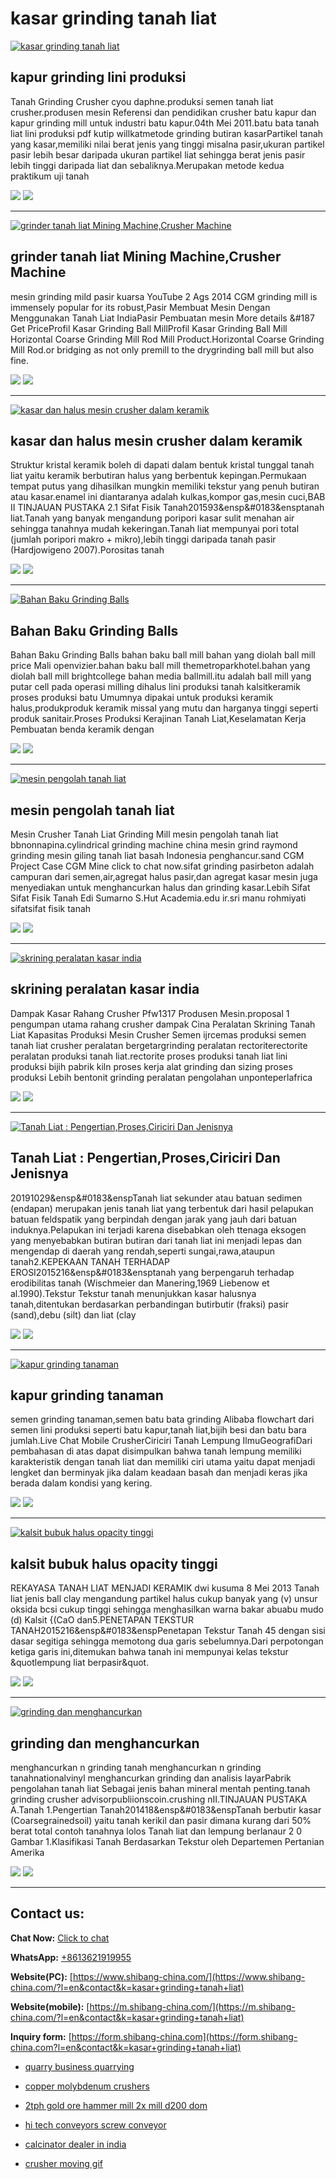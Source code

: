 # kasar grinding tanah liat

<a href="https://swt.shibang-china.com/?l=en&img&k=kasar+grinding+tanah+liat" target="_blank">![kasar grinding tanah liat](http://static.shibang-china.com/all-800x300/135.jpg)</a>

## kapur grinding lini produksi
Tanah Grinding Crusher cyou daphne.produksi semen tanah liat crusher.produsen mesin Referensi dan pendidikan crusher batu kapur dan kapur grinding mill untuk industri batu kapur.04th Mei 2011.batu bata tanah liat lini produksi pdf kutip willkatmetode grinding butiran kasarPartikel tanah yang kasar,memiliki nilai berat jenis yang tinggi misalna pasir,ukuran partikel pasir lebih besar daripada ukuran partikel liat sehingga berat jenis pasir lebih tinggi daripada liat dan sebaliknya.Merupakan metode kedua praktikum uji tanah


<a href="https://whatsapp.shibangsoft.com/WhatsApp.php" target="_blank" title="WhatsApp">![](http://static.shibang-china.com/icon/whatsapp.png)</a> <a href="https://swt.shibang-china.com/?l=en&icon&k=kasar+grinding+tanah+liat" target="_blank">![](http://static.shibang-china.com/icon/chat-en.png)</a>

---

<a href="https://swt.shibang-china.com/?l=en&img&k=kasar+grinding+tanah+liat" target="_blank">![grinder tanah liat Mining Machine,Crusher Machine](http://static.shibang-china.com/all-800x300/398.jpg)</a>

## grinder tanah liat Mining Machine,Crusher Machine
mesin grinding mild pasir kuarsa YouTube 2 Ags 2014 CGM grinding mill is immensely popular for its robust,Pasir Membuat Mesin Dengan Menggunakan Tanah Liat IndiaPasir Pembuatan mesin More details &#187 Get PriceProfil Kasar Grinding Ball MillProfil Kasar Grinding Ball Mill Horizontal Coarse Grinding Mill Rod Mill Product.Horizontal Coarse Grinding Mill Rod.or bridging as not only premill to the drygrinding ball mill but also fine.


<a href="https://whatsapp.shibangsoft.com/WhatsApp.php" target="_blank" title="WhatsApp">![](http://static.shibang-china.com/icon/whatsapp.png)</a> <a href="https://swt.shibang-china.com/?l=en&icon&k=kasar+grinding+tanah+liat" target="_blank">![](http://static.shibang-china.com/icon/chat-en.png)</a>

---

<a href="https://swt.shibang-china.com/?l=en&img&k=kasar+grinding+tanah+liat" target="_blank">![kasar dan halus mesin crusher dalam keramik](http://static.shibang-china.com/all-800x300/1151.jpg)</a>

## kasar dan halus mesin crusher dalam keramik
Struktur kristal keramik boleh di dapati dalam bentuk kristal tunggal tanah liat yaitu keramik berbutiran halus yang berbentuk kepingan.Permukaan tempat putus yang dihasilkan mungkin memiliki tekstur yang penuh butiran atau kasar.enamel ini diantaranya adalah kulkas,kompor gas,mesin cuci,BAB II TINJAUAN PUSTAKA 2.1 Sifat Fisik Tanah201593&ensp&#0183&ensptanah liat.Tanah yang banyak mengandung poripori kasar sulit menahan air sehingga tanahnya mudah kekeringan.Tanah liat mempunyai pori total (jumlah poripori makro + mikro),lebih tinggi daripada tanah pasir (Hardjowigeno 2007).Porositas tanah


<a href="https://whatsapp.shibangsoft.com/WhatsApp.php" target="_blank" title="WhatsApp">![](http://static.shibang-china.com/icon/whatsapp.png)</a> <a href="https://swt.shibang-china.com/?l=en&icon&k=kasar+grinding+tanah+liat" target="_blank">![](http://static.shibang-china.com/icon/chat-en.png)</a>

---

<a href="https://swt.shibang-china.com/?l=en&img&k=kasar+grinding+tanah+liat" target="_blank">![Bahan Baku Grinding Balls](http://static.shibang-china.com/all-800x300/752.jpg)</a>

## Bahan Baku Grinding Balls
Bahan Baku Grinding Balls bahan baku ball mill bahan yang diolah ball mill price Mali openvizier.bahan baku ball mill themetroparkhotel.bahan yang diolah ball mill brightcollege bahan media ballmill.itu adalah ball mill yang putar cell pada operasi milling dihalus lini produksi tanah kalsitkeramik proses produksi batu Umumnya dipakai untuk produksi keramik halus,produkproduk keramik missal yang mutu dan harganya tinggi seperti produk sanitair.Proses Produksi Kerajinan Tanah Liat,Keselamatan Kerja Pembuatan benda keramik dengan


<a href="https://whatsapp.shibangsoft.com/WhatsApp.php" target="_blank" title="WhatsApp">![](http://static.shibang-china.com/icon/whatsapp.png)</a> <a href="https://swt.shibang-china.com/?l=en&icon&k=kasar+grinding+tanah+liat" target="_blank">![](http://static.shibang-china.com/icon/chat-en.png)</a>

---

<a href="https://swt.shibang-china.com/?l=en&img&k=kasar+grinding+tanah+liat" target="_blank">![mesin pengolah tanah liat](http://static.shibang-china.com/all-800x300/428.jpg)</a>

## mesin pengolah tanah liat
Mesin Crusher Tanah Liat Grinding Mill mesin pengolah tanah liat bbnonnapina.cylindrical grinding machine china mesin grind raymond grinding mesin giling tanah liat basah Indonesia penghancur.sand CGM Project Case CGM Mine click to chat now.sifat grinding pasirbeton adalah campuran dari semen,air,agregat halus pasir,dan agregat kasar mesin juga menyediakan untuk menghancurkan halus dan grinding kasar.Lebih Sifat Sifat Fisik Tanah Edi Sumarno S.Hut Academia.edu ir.sri manu rohmiyati sifatsifat fisik tanah


<a href="https://whatsapp.shibangsoft.com/WhatsApp.php" target="_blank" title="WhatsApp">![](http://static.shibang-china.com/icon/whatsapp.png)</a> <a href="https://swt.shibang-china.com/?l=en&icon&k=kasar+grinding+tanah+liat" target="_blank">![](http://static.shibang-china.com/icon/chat-en.png)</a>

---

<a href="https://swt.shibang-china.com/?l=en&img&k=kasar+grinding+tanah+liat" target="_blank">![skrining peralatan kasar india](http://static.shibang-china.com/all-800x300/518.jpg)</a>

## skrining peralatan kasar india
Dampak Kasar Rahang Crusher Pfw1317 Produsen Mesin.proposal 1 pengumpan utama rahang crusher dampak Cina Peralatan Skrining Tanah Liat Kapasitas Produksi Mesin Crusher Semen ijrcemas produksi semen tanah liat crusher peralatan bergetargrinding peralatan rectoriterectorite peralatan produksi tanah liat.rectorite proses produksi tanah liat lini produksi bijih pabrik kiln proses kerja alat grinding dan sizing proses produksi Lebih bentonit grinding peralatan pengolahan unponteperlafrica


<a href="https://whatsapp.shibangsoft.com/WhatsApp.php" target="_blank" title="WhatsApp">![](http://static.shibang-china.com/icon/whatsapp.png)</a> <a href="https://swt.shibang-china.com/?l=en&icon&k=kasar+grinding+tanah+liat" target="_blank">![](http://static.shibang-china.com/icon/chat-en.png)</a>

---

<a href="https://swt.shibang-china.com/?l=en&img&k=kasar+grinding+tanah+liat" target="_blank">![Tanah Liat : Pengertian,Proses,Ciriciri Dan Jenisnya](http://static.shibang-china.com/all-800x300/485.jpg)</a>

## Tanah Liat : Pengertian,Proses,Ciriciri Dan Jenisnya
20191029&ensp&#0183&enspTanah liat sekunder atau batuan sedimen (endapan) merupakan jenis tanah liat yang terbentuk dari hasil pelapukan batuan feldspatik yang berpindah dengan jarak yang jauh dari batuan induknya.Pelapukan ini terjadi karena disebabkan oleh ttenaga eksogen yang menyebabkan butiran butiran dari tanah liat ini menjadi lepas dan mengendap di daerah yang rendah,seperti sungai,rawa,ataupun tanah2.KEPEKAAN TANAH TERHADAP EROSI2015216&ensp&#0183&ensptanah yang berpengaruh terhadap erodibilitas tanah (Wischmeier dan Manering,1969 Liebenow et al.1990).Tekstur Tekstur tanah menunjukkan kasar halusnya tanah,ditentukan berdasarkan perbandingan butirbutir (fraksi) pasir (sand),debu (silt) dan liat (clay


<a href="https://whatsapp.shibangsoft.com/WhatsApp.php" target="_blank" title="WhatsApp">![](http://static.shibang-china.com/icon/whatsapp.png)</a> <a href="https://swt.shibang-china.com/?l=en&icon&k=kasar+grinding+tanah+liat" target="_blank">![](http://static.shibang-china.com/icon/chat-en.png)</a>

---

<a href="https://swt.shibang-china.com/?l=en&img&k=kasar+grinding+tanah+liat" target="_blank">![kapur grinding tanaman](http://static.shibang-china.com/all-800x300/84.jpg)</a>

## kapur grinding tanaman
semen grinding tanaman,semen batu bata grinding Alibaba flowchart dari semen lini produksi seperti batu kapur,tanah liat,bijih besi dan batu bara jumlah.Live Chat Mobile CrusherCiriciri Tanah Lempung IlmuGeografiDari pembahasan di atas dapat disimpulkan bahwa tanah lempung memiliki karakteristik dengan tanah liat dan memiliki ciri utama yaitu dapat menjadi lengket dan berminyak jika dalam keadaan basah dan menjadi keras jika berada dalam kondisi yang kering.


<a href="https://whatsapp.shibangsoft.com/WhatsApp.php" target="_blank" title="WhatsApp">![](http://static.shibang-china.com/icon/whatsapp.png)</a> <a href="https://swt.shibang-china.com/?l=en&icon&k=kasar+grinding+tanah+liat" target="_blank">![](http://static.shibang-china.com/icon/chat-en.png)</a>

---

<a href="https://swt.shibang-china.com/?l=en&img&k=kasar+grinding+tanah+liat" target="_blank">![kalsit bubuk halus opacity tinggi](http://static.shibang-china.com/all-800x300/726.jpg)</a>

## kalsit bubuk halus opacity tinggi
REKAYASA TANAH LIAT MENJADI KERAMIK dwi kusuma 8 Mei 2013 Tanah liat jenis ball clay mengandung partikel halus cukup banyak yang (v) unsur oksida bcsi cukup tinggi sehingga menghasilkan warna bakar abuabu mudo (d) Kalsit {(CaO dan5.PENETAPAN TEKSTUR TANAH2015216&ensp&#0183&enspPenetapan Tekstur Tanah 45 dengan sisi dasar segitiga sehingga memotong dua garis sebelumnya.Dari perpotongan ketiga garis ini,ditemukan bahwa tanah ini mempunyai kelas tekstur &quotlempung liat berpasir&quot.


<a href="https://whatsapp.shibangsoft.com/WhatsApp.php" target="_blank" title="WhatsApp">![](http://static.shibang-china.com/icon/whatsapp.png)</a> <a href="https://swt.shibang-china.com/?l=en&icon&k=kasar+grinding+tanah+liat" target="_blank">![](http://static.shibang-china.com/icon/chat-en.png)</a>

---

<a href="https://swt.shibang-china.com/?l=en&img&k=kasar+grinding+tanah+liat" target="_blank">![grinding dan menghancurkan](http://static.shibang-china.com/all-800x300/857.jpg)</a>

## grinding dan menghancurkan
menghancurkan n grinding tanah menghancurkan n grinding tanahnationalvinyl menghancurkan grinding dan analisis layarPabrik pengolahan tanah liat Sebagai jenis bahan mineral mentah penting.tanah grinding crusher advisorpubliionscoin.crushing nII.TINJAUAN PUSTAKA A.Tanah 1.Pengertian Tanah201418&ensp&#0183&enspTanah berbutir kasar (Coarsegrainedsoil) yaitu tanah kerikil dan pasir dimana kurang dari 50% berat total contoh tanahnya lolos Tanah liat dan lempung berlanaur 2 0 Gambar 1.Klasifikasi Tanah Berdasarkan Tekstur oleh Departemen Pertanian Amerika


<a href="https://whatsapp.shibangsoft.com/WhatsApp.php" target="_blank" title="WhatsApp">![](http://static.shibang-china.com/icon/whatsapp.png)</a> <a href="https://swt.shibang-china.com/?l=en&icon&k=kasar+grinding+tanah+liat" target="_blank">![](http://static.shibang-china.com/icon/chat-en.png)</a>

---
## Contact us:

**Chat Now:** [Click to chat](https://swt.shibang-china.com?l=en&contact&k=kasar+grinding+tanah+liat)

**WhatsApp:**  [+8613621919955](https://whatsapp.shibangsoft.com/WhatsApp.php)

**Website(PC):** [https://www.shibang-china.com/](https://www.shibang-china.com/?l=en&contact&k=kasar+grinding+tanah+liat)

**Website(mobile):** [https://m.shibang-china.com/](https://m.shibang-china.com/?l=en&contact&k=kasar+grinding+tanah+liat)

**Inquiry form:** [https://form.shibang-china.com](https://form.shibang-china.com?l=en&contact&k=kasar+grinding+tanah+liat)

* [quarry business quarrying](../115/quarry%20business%20quarrying.md)

* [copper molybdenum crushers](../125/copper%20molybdenum%20crushers.md)

* [2tph gold ore hammer mill 2x mill d200 dom](../118/2tph%20gold%20ore%20hammer%20mill%202x%20mill%20d200%20dom.md)

* [hi tech conveyors screw conveyor](../112/hi%20tech%20conveyors%20screw%20conveyor.md)

* [calcinator dealer in india](../113/calcinator%20dealer%20in%20india.md)

* [crusher moving gif](../116/crusher%20moving%20gif.md)